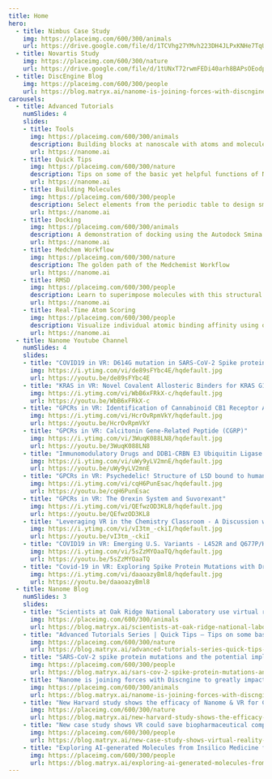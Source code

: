 ```yaml
---
title: Home
hero:
  - title: Nimbus Case Study
    img: https://placeimg.com/600/300/animals
    url: https://drive.google.com/file/d/1TCVhg27YMvh223DH4JLPxKNHe7TqUiaf/view
  - title: Novartis Study
    img: https://placeimg.com/600/300/nature
    url: https://drive.google.com/file/d/1tUNxT72rwmFEDi40arh8BAPsOEodpBw6/view
  - title: DiscEngine Blog
    img: https://placeimg.com/600/300/people
    url: https://blog.matryx.ai/nanome-is-joining-forces-with-discngine-to-greatly-impact-the-sbdd-experience-1af0b83b3057
carousels:
  - title: Advanced Tutorials
    numSlides: 4
    slides:
    - title: Tools
      img: https://placeimg.com/600/300/animals
      description: Building blocks at nanoscale with atoms and molecules
      url: https://nanome.ai
    - title: Quick Tips
      img: https://placeimg.com/600/300/nature
      description: Tips on some of the basic yet helpful functions of Nanome
      url: https://nanome.ai
    - title: Building Molecules
      img: https://placeimg.com/600/300/people
      description: Select elements from the periodic table to design small molecules
      url: https://nanome.ai
    - title: Docking
      img: https://placeimg.com/600/300/animals
      description: A demonstration of docking using the Autodock Smina Plugin
      url: https://nanome.ai
    - title: Medchem Workflow
      img: https://placeimg.com/600/300/nature
      description: The golden path of the Medchemist Workflow
      url: https://nanome.ai
    - title: RMSD
      img: https://placeimg.com/600/300/people
      description: Learn to superimpose molecules with this structural alignment plugin
      url: https://nanome.ai
    - title: Real-Time Atom Scoring
      img: https://placeimg.com/600/300/people
      description: Visualize individual atomic binding affinity using our plugin leveraging DSX
      url: https://nanome.ai
  - title: Nanome Youtube Channel
    numSlides: 4
    slides:
    - title: "COVID19 in VR: D614G mutation in SARS-CoV-2 Spike protein"
      img: https://i.ytimg.com/vi/de89sFYbc4E/hqdefault.jpg
      url: https://youtu.be/de89sFYbc4E
    - title: "KRAS in VR: Novel Covalent Allosteric Binders for KRAS G12C3"
      img: https://i.ytimg.com/vi/WbB6xFRkX-c/hqdefault.jpg
      url: https://youtu.be/WbB6xFRkX-c
    - title: "GPCRs in VR: Identification of Cannabinoid CB1 Receptor Allosteric Sites to Treat Epilepsy"
      img: https://i.ytimg.com/vi/HcrOvRpmVkY/hqdefault.jpg
      url: https://youtu.be/HcrOvRpmVkY
    - title: "GPCRs in VR: Calcitonin Gene-Related Peptide (CGRP)"
      img: https://i.ytimg.com/vi/3WuqK088LN8/hqdefault.jpg
      url: https://youtu.be/3WuqK088LN8
    - title: "Immunomodulatory Drugs and DDB1-CRBN E3 Ubiquitin Ligase in virtual reality"
      img: https://i.ytimg.com/vi/uWy9yLV2mnE/hqdefault.jpg
      url: https://youtu.be/uWy9yLV2mnE
    - title: "GPCRs in VR: Psychedelic! Structure of LSD bound to human serotonin receptor"
      img: https://i.ytimg.com/vi/cqH6PunEsac/hqdefault.jpg
      url: https://youtu.be/cqH6PunEsac
    - title: "GPCRs in VR: The Orexin System and Suvorexant"
      img: https://i.ytimg.com/vi/QEfwzOD3KL8/hqdefault.jpg
      url: https://youtu.be/QEfwzOD3KL8
    - title: "Leveraging VR in the Chemistry Classroom - A Discussion with Chemistry Educators"
      img: https://i.ytimg.com/vi/vI3tm_-ckiI/hqdefault.jpg
      url: https://youtu.be/vI3tm_-ckiI
    - title: "COVID19 in VR: Emerging U.S. Variants - L452R and Q677P/H"
      img: https://i.ytimg.com/vi/5sZzMYOaaTQ/hqdefault.jpg
      url: https://youtu.be/5sZzMYOaaTQ
    - title: "Covid-19 in VR: Exploring Spike Protein Mutations with Dr. Kuiper from CSIRO Data61"
      img: https://i.ytimg.com/vi/daaoazyBml8/hqdefault.jpg
      url: https://youtu.be/daaoazyBml8
  - title: Nanome Blog
    numSlides: 3
    slides:
    - title: "Scientists at Oak Ridge National Laboratory use virtual reality to study the structure and function of the COVID-19 viral main protease and to design drug candidates"
      img: https://placeimg.com/600/300/animals
      url: https://blog.matryx.ai/scientists-at-oak-ridge-national-laboratory-use-virtual-reality-to-study-the-structure-and-function-ad5e8b6ff5a2
    - title: "Advanced Tutorials Series | Quick Tips — Tips on some basic yet helpful functions of Nanome"
      img: https://placeimg.com/600/300/nature
      url: https://blog.matryx.ai/advanced-tutorials-series-quick-tips-tips-on-some-basic-yet-helpful-functions-of-nanome-3db720aea437
    - title: "SARS-CoV-2 spike protein mutations and the potential implications for antibody therapy and vaccine effectiveness"
      img: https://placeimg.com/600/300/people
      url: https://blog.matryx.ai/sars-cov-2-spike-protein-mutations-and-the-potential-implications-for-antibody-therapy-and-vaccine-2a4f8b6057b4
    - title: "Nanome is joining forces with Discngine to greatly impact the SBDD experience"
      img: https://placeimg.com/600/300/animals
      url: https://blog.matryx.ai/nanome-is-joining-forces-with-discngine-to-greatly-impact-the-sbdd-experience-1af0b83b3057
    - title: "New Harvard study shows the efficacy of Nanome & VR for Chemistry Education"
      img: https://placeimg.com/600/300/nature
      url: https://blog.matryx.ai/new-harvard-study-shows-the-efficacy-of-nanome-vr-for-chemistry-education-cb45da304ea2
    - title: "New case study shows VR could save biopharmaceutical companies tens of thousands per year"
      img: https://placeimg.com/600/300/people
      url: https://blog.matryx.ai/new-case-study-shows-virtual-reality-tools-could-save-biopharmaceutical-companies-tens-of-8421699bd8f7
    - title: "Exploring AI-generated Molecules from Insilico Medicine for SARS-CoV-2 in Virtual Reality"
      img: https://placeimg.com/600/300/people
      url: https://blog.matryx.ai/exploring-ai-generated-molecules-from-insilico-medicine-for-sars-cov-2-in-virtual-reality-49d4c854fd54
---
```


<LandingPage :data="$frontmatter" />
